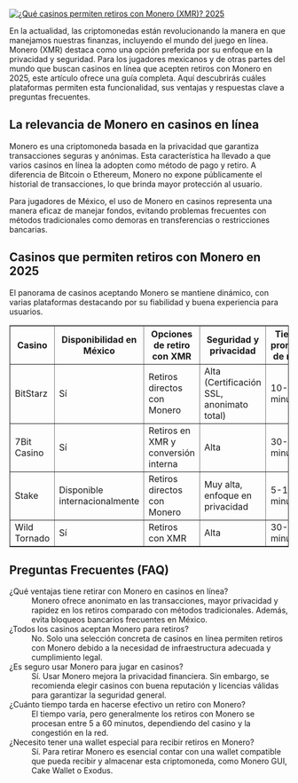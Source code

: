 [![¿Qué casinos permiten retiros con Monero (XMR)? 2025](https://123-caf.pages.dev/gitsignup.png)](https://vrmoo.ru/Bt82HjjY)

<p>En la actualidad, las criptomonedas están revolucionando la manera en que manejamos nuestras finanzas, incluyendo el mundo del juego en línea. Monero (XMR) destaca como una opción preferida por su enfoque en la privacidad y seguridad. Para los jugadores mexicanos y de otras partes del mundo que buscan casinos en línea que acepten retiros con Monero en 2025, este artículo ofrece una guía completa. Aquí descubrirás cuáles plataformas permiten esta funcionalidad, sus ventajas y respuestas clave a preguntas frecuentes.</p>  <h2>La relevancia de Monero en casinos en línea</h2> <p>Monero es una criptomoneda basada en la privacidad que garantiza transacciones seguras y anónimas. Esta característica ha llevado a que varios casinos en línea la adopten como método de pago y retiro. A diferencia de Bitcoin o Ethereum, Monero no expone públicamente el historial de transacciones, lo que brinda mayor protección al usuario.</p> <p>Para jugadores de México, el uso de Monero en casinos representa una manera eficaz de manejar fondos, evitando problemas frecuentes con métodos tradicionales como demoras en transferencias o restricciones bancarias.</p>  <h2>Casinos que permiten retiros con Monero en 2025</h2> <p>El panorama de casinos aceptando Monero se mantiene dinámico, con varias plataformas destacando por su fiabilidad y buena experiencia para usuarios.</p>  <table border="1" cellpadding="5" cellspacing="0" style="border-collapse: collapse; width: 100%;">   <thead>     <tr>       <th>Casino</th>       <th>Disponibilidad en México</th>       <th>Opciones de retiro con XMR</th>       <th>Seguridad y privacidad</th>       <th>Tiempo promedio de retiro</th>     </tr>   </thead>   <tbody>     <tr>       <td>BitStarz</td>       <td>Sí</td>       <td>Retiros directos con Monero</td>       <td>Alta (Certificación SSL, anonimato total)</td>       <td>10-30 minutos</td>     </tr>     <tr>       <td>7Bit Casino</td>       <td>Sí</td>       <td>Retiros en XMR y conversión interna</td>       <td>Alta</td>       <td>30-60 minutos</td>     </tr>     <tr>       <td>Stake</td>       <td>Disponible internacionalmente</td>       <td>Retiros directos con Monero</td>       <td>Muy alta, enfoque en privacidad</td>       <td>5-15 minutos</td>     </tr>     <tr>       <td>Wild Tornado</td>       <td>Sí</td>       <td>Retiros con XMR</td>       <td>Alta</td>       <td>30-45 minutos</td>     </tr>   </tbody> </table>  <h2>Preguntas Frecuentes (FAQ)</h2>  <dl>   <dt>¿Qué ventajas tiene retirar con Monero en casinos en línea?</dt>   <dd>Monero ofrece anonimato en las transacciones, mayor privacidad y rapidez en los retiros comparado con métodos tradicionales. Además, evita bloqueos bancarios frecuentes en México.</dd>    <dt>¿Todos los casinos aceptan Monero para retiros?</dt>   <dd>No. Solo una selección concreta de casinos en línea permiten retiros con Monero debido a la necesidad de infraestructura adecuada y cumplimiento legal.</dd>    <dt>¿Es seguro usar Monero para jugar en casinos?</dt>   <dd>Sí. Usar Monero mejora la privacidad financiera. Sin embargo, se recomienda elegir casinos con buena reputación y licencias válidas para garantizar la seguridad general.</dd>    <dt>¿Cuánto tiempo tarda en hacerse efectivo un retiro con Monero?</dt>   <dd>El tiempo varía, pero generalmente los retiros con Monero se procesan entre 5 a 60 minutos, dependiendo del casino y la congestión en la red.</dd>    <dt>¿Necesito tener una wallet especial para recibir retiros en Monero?</dt>   <dd>Sí. Para retirar Monero es esencial contar con una wallet compatible que pueda recibir y almacenar esta criptomoneda, como Monero GUI, Cake Wallet o Exodus.</dd> </dl>